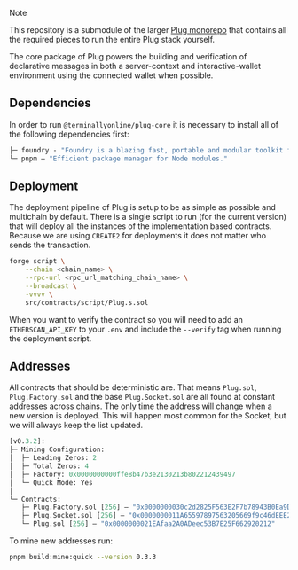 > [!NOTE]
> This repository is a submodule of the larger [Plug monorepo](https://github.com/terminally-online/plug) that contains all the required pieces to run the entire Plug stack yourself.

The core package of Plug powers the building and verification of declarative messages in both a server-context and interactive-wallet environment using the connected wallet when possible.

## Dependencies

In order to run `@terminallyonline/plug-core` it is necessary to install all of the following dependencies first:

```ml
├─ foundry - "Foundry is a blazing fast, portable and modular toolkit for Ethereum application."
└─ pnpm — "Efficient package manager for Node modules."
```

## Deployment

The deployment pipeline of Plug is setup to be as simple as possible and multichain by default. There is a single script to run (for the current version) that will deploy all the instances of the implementation based contracts. Because we are using `CREATE2` for deployments it does not matter who sends the transaction.

```bash
forge script \
    --chain <chain_name> \
    --rpc-url <rpc_url_matching_chain_name> \
    --broadcast \
    -vvvv \
    src/contracts/script/Plug.s.sol
```

When you want to verify the contract so you will need to add an `ETHERSCAN_API_KEY` to your `.env` and include the `--verify` tag when running the deployment script.

## Addresses

All contracts that should be deterministic are. That means `Plug.sol`, `Plug.Factory.sol` and the base `Plug.Socket.sol` are all found at constant addresses across chains. The only time the address will change when a new version is deployed. This will happen most common for the Socket, but we will always keep the list updated.

```ml
[v0.3.2]:
├─ Mining Configuration:
│  ├─ Leading Zeros: 2
│  ├─ Total Zeros: 4
│  ├─ Factory: 0x0000000000ffe8b47b3e2130213b802212439497
│  └─ Quick Mode: Yes
│
└─ Contracts:
   ├─ Plug.Factory.sol [256] — "0x0000000030c2d2825F563E2F7b78943B0Ea9D145"
   ├─ Plug.Socket.sol [256] — "0x0000000011A65597897563205669f9c46dEEE244"
   └─ Plug.sol [256] — "0x0000000021EAfaa2A0ADeec53B7E25F662920212"
```

To mine new addresses run:

```bash
pnpm build:mine:quick --version 0.3.3
```

